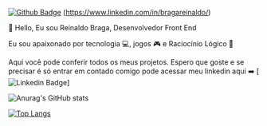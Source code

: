 [![Github Badge](https://img.shields.io/badge/-Github-000?style=flat-square&logo=Github&logoColor=white&link=https://github.com/bragarr)](https://github.com/bragarr)
(https://www.linkedin.com/in/bragareinaldo/)

👋 Hello, Eu sou Reinaldo Braga, Desenvolvedor Front End

Eu sou apaixonado por tecnologia 💻, jogos  🎮 e Raciocínio Lógico 🎲

Aqui você pode conferir todos os meus projetos. Espero que goste e se precisar é só entrar em contado comigo pode acessar meu linkedin aqui ➡️ [![Linkedin Badge](https://img.shields.io/badge/-LinkedIn-blue?style=flat-square&logo=Linkedin&logoColor=white&link=https://www.linkedin.com/in/bragareinaldo/)]

![Anurag's GitHub stats](https://github-readme-stats.vercel.app/api?username=bragarr&hide=contribs,prs)

[![Top Langs](https://github-readme-stats.vercel.app/api/top-langs/?username=bragarr&layout=compact)](https://github.com/bragarr/github-readme-stats)
